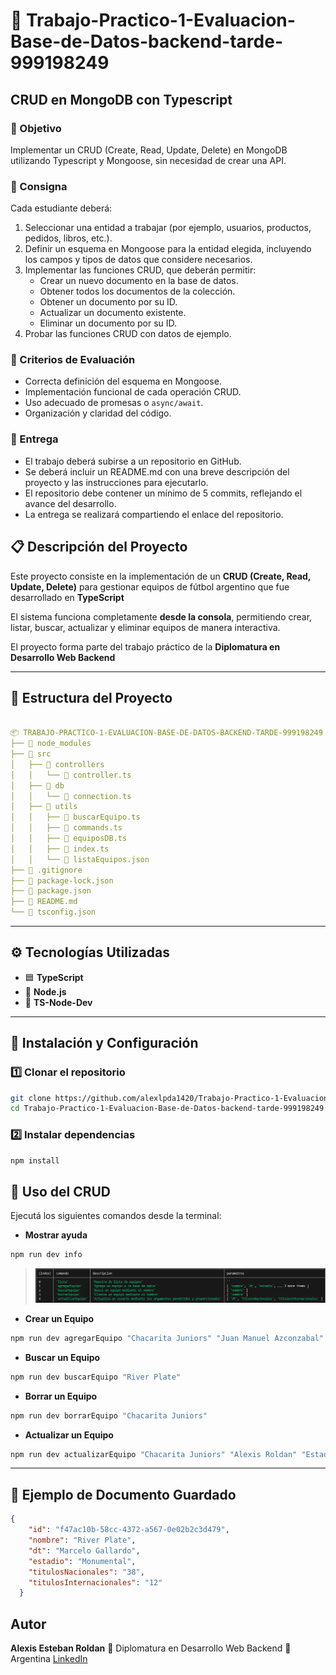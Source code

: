 # 📖 Trabajo-Practico-1-Evaluacion-Base-de-Datos-backend-tarde-999198249

## CRUD en MongoDB con Typescript 

### 📌 Objetivo 


Implementar un CRUD (Create, Read, Update, Delete) en MongoDB utilizando Typescript y Mongoose, sin necesidad de crear una API.

### 📌 Consigna

Cada estudiante deberá:

1. Seleccionar una entidad a trabajar (por ejemplo, usuarios, productos, pedidos, libros, etc.).
2. Definir un esquema en Mongoose para la entidad elegida, incluyendo los campos y tipos de datos que considere necesarios.
3. Implementar las funciones CRUD, que deberán permitir:
   * Crear un nuevo documento en la base de datos.
   * Obtener todos los documentos de la colección.
   * Obtener un documento por su ID.
   * Actualizar un documento existente.
   * Eliminar un documento por su ID.
4. Probar las funciones CRUD con datos de ejemplo.

### 📌 Criterios de Evaluación
- Correcta definición del esquema en Mongoose.
- Implementación funcional de cada operación CRUD.
- Uso adecuado de promesas o `async/await`.
- Organización y claridad del código.

### 📌 Entrega

- El trabajo deberá subirse a un repositorio en GitHub.
- Se deberá incluir un README.md con una breve descripción del proyecto y las instrucciones para ejecutarlo.
- El repositorio debe contener un mínimo de 5 commits, reflejando el avance del desarrollo.
- La entrega se realizará compartiendo el enlace del repositorio.

## 📋 Descripción del Proyecto

Este proyecto consiste en la implementación de un **CRUD (Create, Read, Update, Delete)** para gestionar equipos de fútbol argentino que fue desarrollado en **TypeScript**

El sistema funciona completamente **desde la consola**, permitiendo crear, listar, buscar, actualizar y eliminar equipos de manera interactiva.  

El proyecto forma parte del trabajo práctico de la **Diplomatura en Desarrollo Web Backend**

---
## 🧱 Estructura del Proyecto

```yaml

📦 TRABAJO-PRACTICO-1-EVALUACION-BASE-DE-DATOS-BACKEND-TARDE-999198249
├── 📁 node_modules
├── 📁 src
│   ├── 📁 controllers
│   │   └── 📄 controller.ts
│   ├── 📁 db
│   │   └── 📄 connection.ts
│   ├── 📁 utils
│   │   ├── 📄 buscarEquipo.ts
│   │   ├── 📄 commands.ts
│   │   ├── 📄 equiposDB.ts
│   │   ├── 📄 index.ts
│   │   └── 📄 listaEquipos.json
├── 📄 .gitignore
├── 📄 package-lock.json
├── 📄 package.json
├── 📄 README.md
└── 📄 tsconfig.json
```
---
## ⚙️ Tecnologías Utilizadas

- 🟦 **TypeScript**
- 🧠 **Node.js**
- 🚀 **TS-Node-Dev**

---
## 🧰 Instalación y Configuración

### 1️⃣ Clonar el repositorio
```bash
git clone https://github.com/alexlpda1420/Trabajo-Practico-1-Evaluacion-Base-de-Datos-backend-tarde-999198249.git
cd Trabajo-Practico-1-Evaluacion-Base-de-Datos-backend-tarde-999198249
```

### 2️⃣ Instalar dependencias
```bash
npm install 
```
## 🧠 Uso del CRUD

Ejecutá los siguientes comandos desde la terminal:

- **Mostrar ayuda**
```bash
npm run dev info
```
> ![Info](/src/images/Menu-Info.png)
- **Crear un Equipo**
```bash
npm run dev agregarEquipo "Chacarita Juniors" "Juan Manuel Azconzabal" "Estadio Club Atletico Chacarita Juniors" "1" "0"
```

- **Buscar un Equipo**
```bash
npm run dev buscarEquipo "River Plate"
```
- **Borrar un Equipo**
```bash
npm run dev borrarEquipo "Chacarita Juniors"
```
- **Actualizar un Equipo**
```bash
npm run dev actualizarEquipo "Chacarita Juniors" "Alexis Roldan" "Estadio Chacarita Juniors" "20" "20"
```
---
## 🧾 Ejemplo de Documento Guardado

``` json
{
    "id": "f47ac10b-58cc-4372-a567-0e02b2c3d479",
    "nombre": "River Plate",
    "dt": "Marcelo Gallardo",
    "estadio": "Monumental",
    "titulosNacionales": "38",
    "titulosInternacionales": "12"
  }
```
## Autor
**Alexis Esteban Roldan**
💼 Diplomatura en Desarrollo Web Backend
📍 Argentina
[LinkedIn](https://www.linkedin.com/in/alexis-esteban-roldan/)
